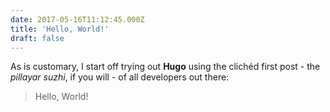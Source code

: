 ```yaml
---
date: 2017-05-16T11:12:45.000Z
title: 'Hello, World!'
draft: false
---
```


As is customary, I start off trying out **Hugo** using the clichéd first post - the _pillayar suzhi_, if you will - of all developers out there:

> Hello, World!
